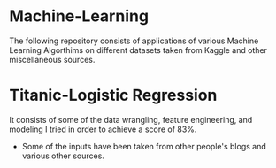 # Machine-Learning
The following repository consists of applications of various Machine Learning Algorthims on different datasets taken from Kaggle and other miscellaneous sources.

# Titanic-Logistic Regression
It consists of some of the data wrangling, feature engineering, and modeling I tried in order to achieve a score of 83%.

* Some of the inputs have been taken from other people's blogs and various other sources.
